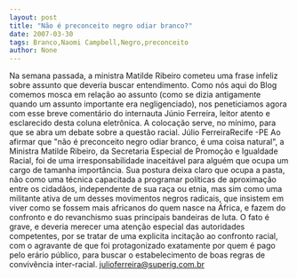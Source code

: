 ```yaml
---
layout: post
title: "Não é preconceito negro odiar branco?"
date: 2007-03-30
tags: Branco,Naomi Campbell,Negro,preconceito
author: None
---
```

Na semana passada, a ministra Matilde Ribeiro cometeu uma frase infeliz sobre assunto que deveria buscar entendimento. Como nós aqui do Blog comemos mosca em relação ao assunto (como se dizia antigamente quando um assunto importante era negligenciado), nos peneticiamos agora com esse breve comentário do internauta Júnio Ferreira, leitor atento e esclarecido desta coluna eletrônica.
A colocação serve, no mínimo, para que se abra um debate sobre a questão racial. 
Júlio FerreiraRecife -PE
Ao afirmar que \"não é preconceito negro odiar branco, é uma coisa natural\", a Ministra Matilde Ribeiro, da Secretaria Especial de Promoção e Igualdade Racial, foi de uma irresponsabilidade inaceitável para alguém que ocupa um cargo de tamanha importância. 
Sua postura deixa claro que ocupa a pasta, não como uma técnica capacitada a programar políticas de aproximação entre os cidadãos, independente de sua raça ou etnia, mas sim como uma militante ativa de um desses movimentos negros radicais, que insistem em viver como se fossem mais africanos do quem nasce na África, e fazem do confronto e do revanchismo suas principais bandeiras de luta. 
O fato é grave, e deveria merecer uma atenção especial das autoridades competentes, por se tratar de uma explicita incitação ao confronto racial, com o agravante de que foi protagonizado exatamente por quem é pago pelo erário público, para buscar o estabelecimento de boas regras de convivência inter-racial.
julioferreira@superig.com.br 